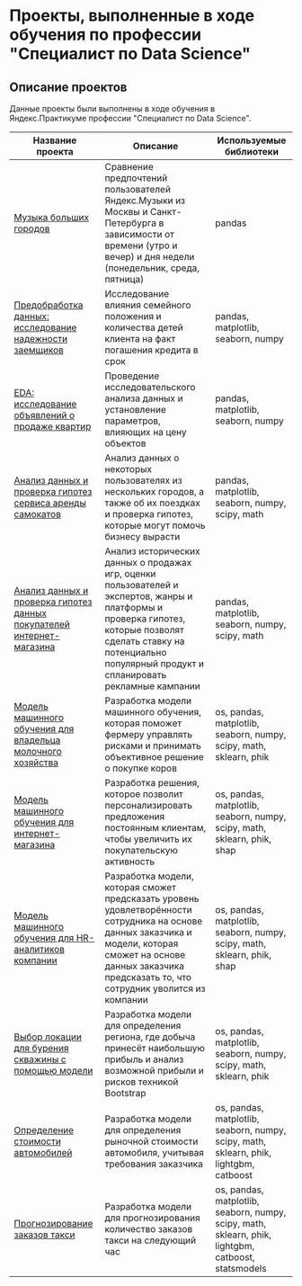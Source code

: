 # Проекты, выполненные в ходе обучения по профессии "Специалист по Data Science"

## Описание проектов
Данные проекты были выполнены в ходе обучения в Яндекс.Практикуме профессии  "Специалист по Data Science".

| Название проекта              | Описание           | Используемые библиотеки                     |
| -------------------- | ---------------------|---------------------------|
| [Музыка больших городов](https://github.com/ajmailova/Yandex-practicum-projects/tree/main/project1_yandex_music) | Сравнение предпочтений пользователей Яндекс.Музыки из Москвы и Санкт-Петербурга в зависимости от времени (утро и вечер) и дня недели (понедельник, среда, пятница) | pandas |
| [Предобработка данных: исследование надежности заемщиков](https://github.com/ajmailova/Yandex-practicum-projects/tree/main/project2_preprocessing) | Исследование влияния семейного положения и количества детей клиента на факт погашения кредита в срок | pandas, matplotlib, seaborn, numpy |
| [EDA: исследование объявлений о продаже квартир](https://github.com/ajmailova/Yandex-practicum-projects/tree/main/project3_EDA) | Проведение исследовательского анализа данных и установление параметров, влияющих на цену объектов | pandas, matplotlib, seaborn, numpy |
| [Анализ данных и проверка гипотез сервиса аренды самокатов](https://github.com/ajmailova/Yandex-practicum-projects/tree/main/project4_stat_analysis) |  Анализ данных о некоторых пользователях из нескольких городов, а также об их поездках и проверка гипотез, которые могут помочь бизнесу вырасти| pandas, matplotlib, seaborn, numpy, scipy, math |
| [Анализ данных и проверка гипотез данных покупателей интернет-магазина](https://github.com/ajmailova/Yandex-practicum-projects/tree/main/project5_composite) | Анализ исторических данных о продажах игр, оценки пользователей и экспертов, жанры и платформы и проверка гипотез, которые позволят сделать ставку на потенциально популярный продукт и спланировать рекламные кампании| pandas, matplotlib, seaborn, numpy, scipy, math |
| [Модель машинного обучения для владельца молочного хозяйства](https://github.com/ajmailova/Yandex-practicum-projects/tree/main/project6_ML_linear) | Разработка модели машинного обучения, которая поможет фермеру управлять рисками и принимать объективное решение о покупке коров| os, pandas, matplotlib, seaborn, numpy, scipy, math, sklearn, phik |
| [Модель машинного обучения для интернет-магазина](https://github.com/ajmailova/Yandex-practicum-projects/tree/main/project7_ML_teacher) | Разработка решения, которое позволит персонализировать предложения постоянным клиентам, чтобы увеличить их покупательскую активность| os, pandas, matplotlib, seaborn, numpy, scipy, math, sklearn, phik, shap |
| [Модель машинного обучения для HR-аналитиков компании](https://github.com/ajmailova/Yandex-practicum-projects/tree/main/project8_HR_analytics) | Разработка модели, которая сможет предсказать уровень удовлетворённости сотрудника на основе данных заказчика и модели, которая сможет на основе данных заказчика предсказать то, что сотрудник уволится из компании| os, pandas, matplotlib, seaborn, numpy, scipy, math, sklearn, phik, shap |
| [Выбор локации для бурения скважины с помощью модели](https://github.com/ajmailova/Yandex-practicum-projects/tree/main/project9_ML_business) | Разработка модели для определения региона, где добыча принесёт наибольшую прибыль и анализ возможной прибыли и рисков техникой Bootstrap| os, pandas, matplotlib, seaborn, numpy, scipy, math, sklearn, phik |
| [Определение стоимости автомобилей](https://github.com/ajmailova/Yandex-practicum-projects/tree/main/project10_grad_boost) | Разработка модели для определения рыночной стоимости автомобиля, учитывая требования заказчика| os, pandas, matplotlib, seaborn, numpy, scipy, math, sklearn, phik, lightgbm, catboost |
| [Прогнозирование заказов такси](https://github.com/ajmailova/Yandex-practicum-projects/tree/main/project11_time_series) | Разработка модели для прогнозирования количество заказов такси на следующий час| os, pandas, matplotlib, seaborn, numpy, scipy, math, sklearn, phik, lightgbm, catboost, statsmodels |

